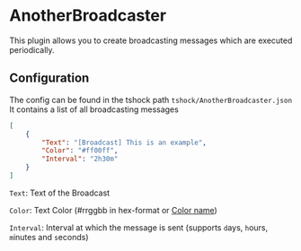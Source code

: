# AnotherBroadcaster

This plugin allows you to create broadcasting messages which are executed periodically.

## Configuration
The config can be found in the tshock path `tshock/AnotherBroadcaster.json`
It contains a list of all broadcasting messages
```json
[
    {
        "Text": "[Broadcast] This is an example",
        "Color": "#ff00ff",
        "Interval": "2h30m"
    }
]
```
`Text`: Text of the Broadcast

`Color`: Text Color (#rrggbb in hex-format or [Color name](https://www.foszor.com/blog/xna-color-chart/))

`Interval`: Interval at which the message is sent (supports `d`ays, `h`ours, `m`inutes and `s`econds)
